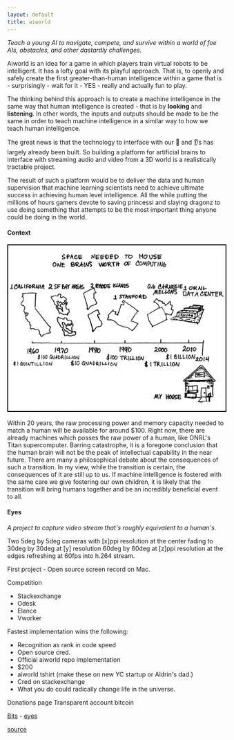 ```yaml
---
layout: default
title: aiworld
---
```


_Teach a young AI to navigate, compete, and survive within a world of foe AIs, obstacles, and other dastardly challenges._

Aiworld is an idea for a game in which players train virtual robots to be intelligent.
It has a lofty goal with its playful approach.
That is, to openly and safely create the first greater-than-human intelligence within a game that is - surprisingly - wait for it - YES - really and actually fun to play.

The thinking behind this approach is to create a machine intelligence in the same way that human intelligence is created - that is by **looking** and **listening**.
In other words, the inputs and outputs should be made to be the same in order to teach machine intelligence in a similar way to how we teach human intelligence.

The great news is that the technology to interface with our :eyes: and :ear:s has largely already been built.
So building a platform for artificial brains to interface with streaming audio and video from a 3D world is a realistically tractable project.

The result of such a platform would be to deliver the data and human supervision that machine learning scientists need to achieve ultimate success in achieving human level intelligence.
All the while putting the millions of hours gamers devote to saving princessi and slaying dragonz to use doing something that attempts to be the most important thing anyone could be doing in the world.

#### Context

<img style="border: solid 2px black;" class="space-for-brain" src="images/space-for-brain.jpg" alt="Space for brain">

Within 20 years, the raw processing power and memory capacity needed to match a human will be available for around $100.
Right now, there are already machines which posses the raw power of a human, like ONRL&#39;s Titan supercomputer.
Barring catastrophe, it is a foregone conclusion that the human brain will not be the peak of intellectual capability in the near future.
There are many a philosophical debate about the consequences of such a transition.
In my view, while the transition is certain, the consequences of it are still up to us.
If machine intelligence is fostered with the same care we give fostering our own children, it is likely that the transition will bring humans together and be an incredibly beneficial event to all.


#### Eyes

_A project to capture video stream that&#39;s roughly equivalent to a human&#39;s._

Two 5deg by 5deg cameras with [x]ppi resolution at the center fading to 30deg by 30deg at [y] resolution 60deg by 60deg at [z]ppi
resolution at the edges refreshing at 60fps into h.264 stream.

First project - Open source screen record on Mac.

Competition
- Stackexchange
- Odesk
- Elance
- Vworker

Fastest implementation wins the following:
- Recognition as rank in code speed
- Open source cred.
- Official aiworld repo implementation
- $200
- aiworld tshirt (make these on new YC startup or Aldrin's dad.)
- Cred on stackexchange
- What you do could radically change life in the universe.

Donations page
Transparent account
bitcoin

[Bits](bits.html) - [eyes](eyes.html)

<a class="github-link" href="http://github.com/aiworld/aiworld.github.com">
  source
</a>